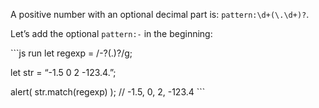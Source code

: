 A positive number with an optional decimal part is: `pattern:\d+(\.\d+)?`.

Let’s add the optional `pattern:-` in the beginning:

\`\`\`js run let regexp = /-?(.)?/g;

let str = “-1.5 0 2 -123.4.”;

alert( str.match(regexp) ); // -1.5, 0, 2, -123.4 \`\`\`
